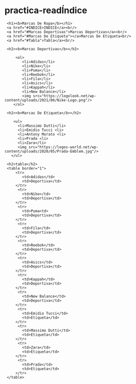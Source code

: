 # practica-readÍndice
<html>
  <head>
    <meta charset="utf-8"/>
    <title><b>Marcas De Ropa</b></title>
  </head>
 <body>
     
     <h1><b>Marcas De Ropa</b></h1>
     <a href="#INDICE>INDICE</a><br/>
     <a href="#Marcas Deportivas">Marcas Deportivas</a><br/>
     <a href="#Marcas De Etiqueta"></a>Marcas De Etiqueta<br/>
     <a href="#Tabla">Tabla</a><br/>
   
     <h2><b>Marcas Deportivas</b></h2>
    
         <ol>
            <li>Adidas</li>
            <li>Nike</li>
            <li>Puma</li>
            <li>Reebok</li>
            <li>Fila</li>
            <li>Asics</li>
            <li>Kappah</li>
            <li>New Balance</li>
            <img src="https://logolook.net/wp-content/uploads/2021/06/Nike-Logo.png"/>
        </ol>
       
     <h2><b>Marcas De Etiqueta</b></h2>
    
        <ul>
          <li>Massimo Dutti</li>
          <li>Emidio Tucci <li>
          <li>Antony Morato <li>
          <li>Prada <li>
          <li>Zara</li>
          <img src="https://logos-world.net/wp-content/uploads/2020/05/Prada-Emblem.jpg"/>
       </ul>
     
     <h2>tabla</h2>
     <table border="1">
         <tr>
            <td>Adidas</td>
            <td>Deportiva</td>
         </tr>
          <tr>
            <td>Nike</td>
            <td>Deportiva</td>
         </tr>
          <tr>
            <td>Puma<td>
            <td>Deportiva</td>
         </tr>
          <tr>
            <td>Fila</td>
            <td>Deportiva</td>
         </tr>
          <tr>
            <td>Reebok</td>
            <td>Deportiva</td>
         </tr>
          <tr>
            <td>Asics</td>
            <td>Deportiva</td>
         </tr>
          <tr>
            <td>Kappah</td>
            <td>Deportiva</td>
         </tr>
          <tr>
            <td>New Balance</td>
            <td>Deportiva</td>
         </tr>
          <tr>
            <td>Emidio Tucci</td>
            <td>Etiqueta</td>
         </tr>
          <tr>
            <td>Massimo Dutti</td>
            <td>Etiqueta</td>
         </tr>
          <tr>
            <td>Zara</td>
            <td>Etiqueta</td>
         </tr>
          <tr>
            <td>Prada</td>
            <td>Etiqueta</td>
         </tr>
     </table>
  </body
 </html>
 

